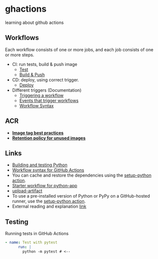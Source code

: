 # ghactions
learning about github actions

## Workflows
Each workflow consists of one or more jobs, and each job consists of one or more steps.

- CI: run tests, build & push image
  - [Test](<.github/workflows/01-python-app.yml>)
  - [Build & Push](<.github/workflows/02-build_push_sdai-sbox-gh-actions-app001.yml>)
- CD: deploy, using correct trigger.
  - [Deploy](<.github/workflows/03-deploy_sdai-sbox-gh-actions-app001.yml>)
- Different triggers (Documentation)
  - [Triggering a workflow](<https://docs.github.com/en/actions/using-workflows/triggering-a-workflow>)
  - [Events that trigger workflows](<https://docs.github.com/en/actions/using-workflows/events-that-trigger-workflows>)
  - [Workflow Syntax](<https://docs.github.com/en/actions/using-workflows/workflow-syntax-for-github-actions#on>)

## ACR
- [__Image tag best practices__](<https://learn.microsoft.com/en-us/azure/container-registry/container-registry-image-tag-version>)
- [__Retention policy for unused images__](<https://learn.microsoft.com/en-us/azure/container-registry/container-registry-retention-policy>)

## Links
- [Building and testing Python](<https://docs.github.com/en/actions/automating-builds-and-tests/building-and-testing-python>)
- [Workflow syntax for GitHub Actions](<https://docs.github.com/en/actions/using-workflows/workflow-syntax-for-github-actions#jobsjob_idstrategy>)  
- You can cache and restore the dependencies using the [setup-python action](<https://github.com/actions/setup-python>).  
- [Starter workflow for python-app](<https://github.com/actions/starter-workflows/blob/main/ci/python-app.yml>)
- [upload-artifact](<https://github.com/actions/upload-artifact>)
- To use a pre-installed version of Python or PyPy on a GitHub-hosted runner, use the [setup-python action](<https://github.com/actions/setup-python>).
- External reading and explanation [link](<https://www.learnenough.com/blog/git-actions-tutorial>) 

## Testing
Running tests in GitHub Actions

```yml
- name: Test with pytest
      run: |
        python -m pytest # <--
```